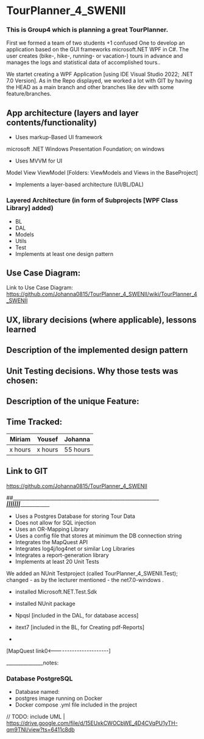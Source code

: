 # TourPlanner_4_SWENII
### This is Group4 which is planning a great TourPlanner.

First we formed a team of two students +1 confused One to develop an application based on the GUI frameworks microsoft.NET WPF in C#.
The user creates (bike-, hike-, running- or vacation-) tours in advance and manages the logs and 
statistical data of accomplished tours..<br>

We startet creating a WPF Application [using IDE Visual Studio 2022; .NET 7.0 Version]. As in the Repo displayed, we worked a lot with GIT by having the HEAD as a main branch and other branches like dev with some feature/branches.  


## App architecture (layers and layer contents/functionality)
- Uses markup-Based UI framework

 microsoft .NET Windows Presentation Foundation; on windows 
- Uses MVVM for UI

Model View ViewModel [Folders: ViewModels and Views in the BaseProject]
- Implements a layer-based architecture (UI/BL/DAL)


### Layered Architecture (in form of Subprojects [WPF Class Library] added)
- BL
- DAL
- Models
- Utils
- Test
- Implements at least one design pattern







## Use Case Diagram:
Link to Use Case Diagram: <br>
https://github.com/Johanna0815/TourPlanner_4_SWENII/wiki/TourPlanner_4_SWENII

## UX, library decisions (where applicable), lessons learned

## Description of the implemented design pattern

## Unit Testing decisions. Why those tests was chosen:

## Description of the unique Feature:


## Time Tracked: 

<table>
  <thead>
    <tr>
      <th>Miriam</th>
      <th>Yousef</th>
      <th>Johanna</th>
    </tr>
  </thead>
  <tbody>
    <tr>
      <td>x hours </td>
      <td>x hours </td>
      <td>55 hours</td>
    </tr>
    
  </tbody>
</table>

## Link to GIT

https://github.com/Johanna0815/TourPlanner_4_SWENII


##____________________________________________________________
_____________|||||||_________________________



- Uses a Postgres Database for storing Tour Data
- Does not allow for SQL injection
- Uses an OR-Mapping Library
- Uses a config file that stores at minimum the DB connection string
- Integrates the MapQuest API
- Integrates log4j/log4net or similar Log Libraries
- Integrates a report-generation library
- Implements at least 20 Unit Tests


We added an NUnit Testproject (called TourPlanner_4_SWENII.Test); changed - as by the lecturer mentioned -
the     <TargetFramework>net7.0-windows</TargetFramework> .
- installed Microsoft.NET.Test.Sdk 
- installed NUnit package

- Npqsl [included in the DAL, for database access]

- itext7  [included in the BL, for Creating pdf-Reports]
- 


[MapQuest link0<----------------------]

_______________notes: 
### Database PostgreSQL 

- Database named: 
- postgres image running on Docker
- Docker compose .yml file included in the project


// TODO: include UML | https://drive.google.com/file/d/15EUxkCWOCbWE_4D4CVqPU1yTH-qm9TNI/view?ts=6411c8db



